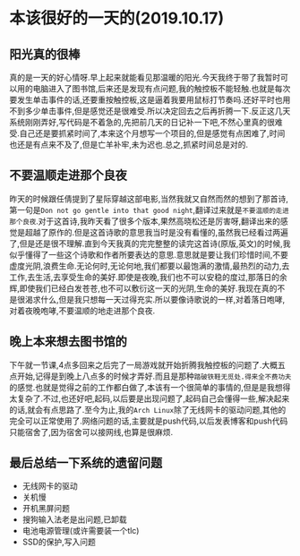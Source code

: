 # 本该很好的一天的(2019.10.17)

## 阳光真的很棒

真的是一天的好心情呀.早上起来就能看见那温暖的阳光.今天我终于带了我暂时可以用的电脑进入了图书馆,后来还是发现有点问题,我的触控板不能轻触.也就是每次要发生单击事件的话,还要重按触控板,这是逼着我要用鼠标打节奏吗.还好平时也用不到多少单击事件,但是感觉还是很难受.所以决定回去之后再折腾一下.反正这几天系统刚刚弄好,写代码是不着急的,先把前几天的日记补一下吧,不然心里真的很难受.自己还是要抓紧时间了,本来这个月想写一个项目的,但是感觉有点困难了,时间也还是有点来不及了,但是亡羊补牢,未为迟也.总之,抓紧时间总是对的.

## 不要温顺走进那个良夜

昨天的时候跟任倩提到了星际穿越这部电影,当然我就又自然而然的想到了那首诗,第一句是`Don not go gentle into that good night`,翻译过来就是`不要温顺的走进那个良夜`.对于这首诗,我昨天看了很多个版本,果然高晓松还是厉害呀,翻译出来的感觉是超越了原作的.但是这首诗歌的意思我当时是没有看懂的,虽然我已经看过两遍了,但是还是很不理解.直到今天我真的完完整整的读完这首诗(原版,英文)的时候,我似乎懂得了一些这个诗歌和作者所要表达的意思.意思就是要让我们珍惜时间,不要虚度光阴,浪费生命.无论何时,无论何地,我们都要以最饱满的激情,最热烈的动力,去工作,去生活,去享受生命的美好.即使是夜晚,我们也不可以安稳的度过,那落日的余辉,即使我们已经白发苍苍,也不可以敷衍这一天的光阴,生命的美好.我现在真的不是很渴求什么,但是我只想每一天过得充实.所以要像诗歌说的一样,对着落日咆哮,对着夜晚咆哮,不要温顺的地走进那个良夜.

## 晚上本来想去图书馆的

下午就一节课,4点多回来之后完了一局游戏就开始折腾我触控板的问题了.大概五点开始,记得是到晚上八点多的时候才弄好.而且是那种`踏破铁鞋无觅处.得来全不费功夫`的感觉.也就是觉得之前的工作都白做了,本该有一个很简单的事情的,但是是我想得太复杂了.不过,也还好吧,起码,以后要是出现问题了,起码自己会懂得一些,解决起来的话,就会有点思路了.至今为止,我的`Arch Linux`除了无线网卡的驱动问题,其他的完全可以正常使用了.网络问题的话,主要就是push代码,以后发表博客和push代码只能宿舍了,因为宿舍可以接网线,也算是很麻烦.

## 最后总结一下系统的遗留问题

- 无线网卡的驱动
- 关机慢
- 开机黑屏问题
- 搜狗输入法老是出问题,已卸载
- 电池电源管理(或许需要装一个tlc)
- SSD的保护,写入问题

